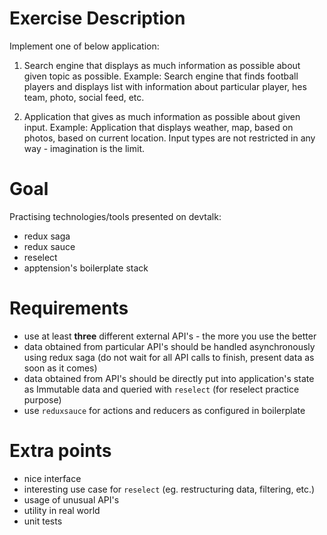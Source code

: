 # Exercise Description

Implement one of below application:

1. Search engine that displays as much information as possible about given topic as possible. Example: Search engine that finds
    football players and displays list with information about particular player, hes team, photo, social feed, etc.

2. Application that gives as much information as possible about given input. Example: Application that displays weather, map, 
    based on photos, based on current location. Input types are not restricted in any way - imagination is the limit.
 
# Goal

Practising technologies/tools presented on devtalk:
- redux saga
- redux sauce
- reselect 
- apptension's boilerplate stack

# Requirements

- use at least **three** different external API's - the more you use the better
- data obtained from particular API's should be handled asynchronously using redux saga
    (do not wait for all API calls to finish, present data as soon as it comes)
- data obtained from API's should be directly put into application's state as Immutable data and queried with `reselect` (for reselect practice purpose)
- use `reduxsauce` for actions and reducers as configured in boilerplate

# Extra points
- nice interface
- interesting use case for `reselect` (eg. restructuring data, filtering, etc.)
- usage of unusual API's
- utility in real world
- unit tests
 